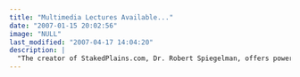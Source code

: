 ```yaml
---
title: "Multimedia Lectures Available..."
date: "2007-01-15 20:02:56"
image: "NULL"
last_modified: "2007-04-17 14:04:20"
description: |
  "The creator of StakedPlains.com, Dr. Robert Spiegelman, offers powerful and informed presentations to groups of all ages and backgrounds on the dramatic history and meanings of this epic Old West/Native American saga, both then and now. It features the Adair's, Charlie Goodnight, Billy the Kid, the Red River War, Quanah Parker, Satanta and Palo Duro Canyon. (Spiegelman has been named to the highly-regarded <a href="http://www.nyhumanities.org/speakers/speaker.php?speaker_id=355" title="Speaker's list" target="_blank"> Speaker's List</a> of the NY Council for the Humanities.) So please use the <a href="http://StakedPlains.com/contact/" title="Contact" target="_blank"><b>Contact</b></a> page on this website for further inquiries or suggestions."
---
```




